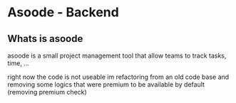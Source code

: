 # Asoode - Backend

## Whats is asoode
asoode is a small project management tool that allow teams to track tasks, time, ...

right now the code is not useable im refactoring from an old code base and removing some logics that were premium to be available by default (removing premium check)